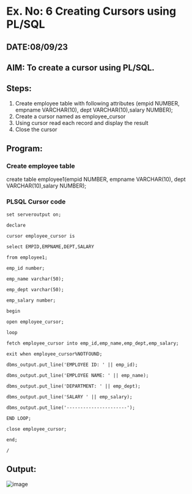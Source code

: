 # Ex. No: 6 Creating Cursors using PL/SQL
## DATE:08/09/23
## AIM: To create a cursor using PL/SQL.

## Steps:
1. Create employee table with following attributes (empid NUMBER, empname VARCHAR(10), dept VARCHAR(10),salary NUMBER);
2. Create a cursor named as employee_cursor
3. Using cursor read each record and display the result
4. Close the cursor

## Program:

### Create employee table

create table employee1(empid NUMBER, empname VARCHAR(10), dept VARCHAR(10),salary NUMBER);

### PLSQL Cursor code
```
set serveroutput on;

declare

cursor employee_cursor is

select EMPID,EMPNAME,DEPT,SALARY

from employee1;

emp_id number;

emp_name varchar(50);

emp_dept varchar(50);

emp_salary number;

begin

open employee_cursor;

loop

fetch employee_cursor into emp_id,emp_name,emp_dept,emp_salary;

exit when employee_cursor%NOTFOUND;

dbms_output.put_line('EMPLOYEE ID: ' || emp_id);

dbms_output.put_line('EMPLOYEE NAME: ' || emp_name);

dbms_output.put_line('DEPARTMENT: ' || emp_dept);

dbms_output.put_line('SALARY ' || emp_salary);

dbms_output.put_line('----------------------');

END LOOP;

close employee_cursor;

end;

/
```
## Output:
![image](https://github.com/Anandanaruvi/Ex-no-6-Creating-Cursors-using-PL-SQL/assets/120443233/6a35e7b4-c474-4350-982d-7eb5674dee59)

